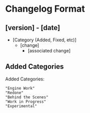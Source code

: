 # Changelog Format

## [version] - [date]

- [Category (Added, Fixed, etc)]
  - [change]
    - [associated change]

## Added Categories
Added Categories:
```
"Engine Work"
"Redone"
"Behind the Scenes"
"Work in Progress"
"Experimental"
```
